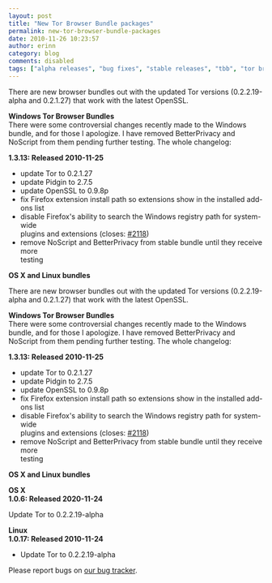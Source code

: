 ```yaml
---
layout: post
title: "New Tor Browser Bundle packages"
permalink: new-tor-browser-bundle-packages
date: 2010-11-26 10:23:57
author: erinn
category: blog
comments: disabled
tags: ["alpha releases", "bug fixes", "stable releases", "tbb", "tor browser bundle"]
---
```


There are new browser bundles out with the updated Tor versions (0.2.2.19-alpha and 0.2.1.27) that work with the latest OpenSSL.

**Windows Tor Browser Bundles**  
 There were some controversial changes recently made to the Windows bundle, and for those I apologize. I have removed BetterPrivacy and NoScript from them pending further testing. The whole changelog:

**1.3.13: Released 2010-11-25**

-   update Tor to 0.2.1.27
-   update Pidgin to 2.7.5
-   update OpenSSL to 0.9.8p
-   fix Firefox extension install path so extensions show in the installed add-ons list
-   disable Firefox's ability to search the Windows registry path for system-wide  
     plugins and extensions (closes: [\#2118](https://trac.torproject.org/projects/tor/ticket/2118))
-   remove NoScript and BetterPrivacy from stable bundle until they receive more  
     testing

**OS X and Linux bundles**

<!-- more -->

There are new browser bundles out with the updated Tor versions (0.2.2.19-alpha and 0.2.1.27) that work with the latest OpenSSL.

**Windows Tor Browser Bundles**  
 There were some controversial changes recently made to the Windows bundle, and for those I apologize. I have removed BetterPrivacy and NoScript from them pending further testing. The whole changelog:

**1.3.13: Released 2010-11-25**

-   update Tor to 0.2.1.27
-   update Pidgin to 2.7.5
-   update OpenSSL to 0.9.8p
-   fix Firefox extension install path so extensions show in the installed add-ons list
-   disable Firefox's ability to search the Windows registry path for system-wide  
     plugins and extensions (closes: [\#2118](https://trac.torproject.org/projects/tor/ticket/2118))
-   remove NoScript and BetterPrivacy from stable bundle until they receive more  
     testing

**OS X and Linux bundles**

**OS X**  
 **1.0.6: Released 2020-11-24**

Update Tor to 0.2.2.19-alpha

**Linux**  
 **1.0.17: Released 2010-11-24**

-   Update Tor to 0.2.2.19-alpha

Please report bugs on [our bug tracker](https://trac.torproject.org/).
